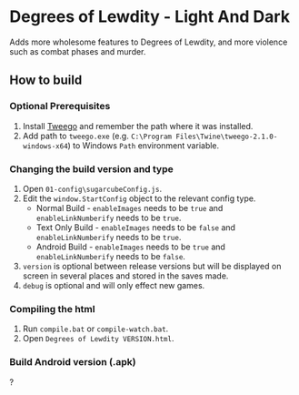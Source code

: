 # Degrees of Lewdity - Light And Dark
Adds more wholesome features to Degrees of Lewdity, and more violence such as combat phases and murder.

## How to build 

### Optional Prerequisites

1. Install [Tweego](http://www.motoslave.net/tweego/) and remember the path where it was installed.
2. Add path to `tweego.exe` (e.g. `C:\Program Files\Twine\tweego-2.1.0-windows-x64`) to Windows `Path` environment variable.

### Changing the build version and type

1. Open `01-config\sugarcubeConfig.js`.
2. Edit the `window.StartConfig` object to the relevant config type.
	* Normal Build - `enableImages` needs to be `true` and `enableLinkNumberify` needs to be `true`.
	* Text Only Build - `enableImages` needs to be `false` and `enableLinkNumberify` needs to be `true`.
	* Android Build - `enableImages` needs to be `true` and `enableLinkNumberify` needs to be `false`.
3. `version` is optional between release versions but will be displayed on screen in several places and stored in the saves made.
4. `debug` is optional and will only effect new games.

### Compiling the html

1. Run `compile.bat` or `compile-watch.bat`.
2. Open `Degrees of Lewdity VERSION.html`.

### Build Android version (.apk)

?
